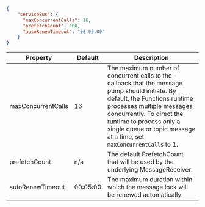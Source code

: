 ```json
{
    "serviceBus": {
      "maxConcurrentCalls": 16,
      "prefetchCount": 100,
      "autoRenewTimeout": "00:05:00"
    }
}
```


|      Property      | Default  |                                                                                                                                        Description                                                                                                                                        |
|--------------------|----------|-------------------------------------------------------------------------------------------------------------------------------------------------------------------------------------------------------------------------------------------------------------------------------------------|
| maxConcurrentCalls |    16    | The maximum number of concurrent calls to the callback that the message pump should initiate. By default, the Functions runtime processes multiple messages concurrently. To direct the runtime to process only a single queue or topic message at a time, set `maxConcurrentCalls` to 1. |
|   prefetchCount    |   n/a    |                                                                                                      The default PrefetchCount that will be used by the underlying MessageReceiver.                                                                                                       |
|  autoRenewTimeout  | 00:05:00 |                                                                                                     The maximum duration within which the message lock will be renewed automatically.                                                                                                     |

